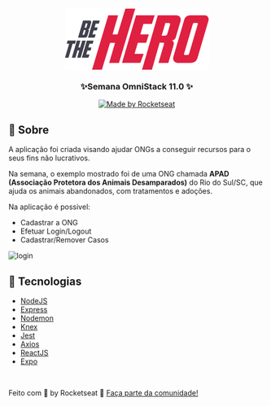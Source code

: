 


<h1 align="center">
     <img align="center" src="./mobile/src/assets/logo@3x.png">
</h1>

<h3 align="center">
   ✨Semana OmniStack 11.0 ✨
</h3>

<p align="center">
  <a href="https://rocketseat.com.br">
    <img alt="Made by Rocketseat" src="https://img.shields.io/badge/made%20by-Rocketseat-%2304D361">
  </a>
</p>

## 🐶 Sobre

<p>A aplicação foi criada visando ajudar ONGs a conseguir recursos para o seus fins não lucrativos.</p>

<p>Na semana, o exemplo mostrado foi de uma ONG chamada <b>APAD (Associação Protetora dos Animais Desamparados)</b> do Rio do Sul/SC, que ajuda os animais abandonados, com tratamentos e adoções.</p> 

<p>Na aplicação é possivel:</p>

- Cadastrar a ONG
- Efetuar Login/Logout
- Cadastrar/Remover Casos

<img width="1226" alt="login" src="https://user-images.githubusercontent.com/24254209/77952693-6dc33700-72a2-11ea-9966-af7e067fe587.png">

<br>

## 🚀 Tecnologias 

- [NodeJS](https://nodejs.org/en/)
- [Express](https://expressjs.com/)
- [Nodemon](https://nodemon.io/)
- [Knex](http://knexjs.org/)
- [Jest](https://jestjs.io/)
- [Axios](https://github.com/axios/axios)
- [ReactJS](https://pt-br.reactjs.org/)
- [Expo](https://expo.io/)

<br>

Feito com 💜 by Rocketseat 👋 [Faça parte da comunidade!](https://discordapp.com/invite/gCRAFhc)
